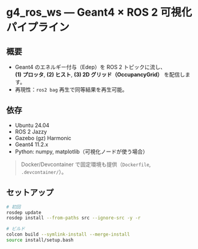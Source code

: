 # g4_ros_ws — Geant4 × ROS 2 可視化パイプライン

## 概要
- Geant4 のエネルギー付与（Edep）を ROS 2 トピックに流し、  
  **(1) プロッタ**, **(2) ヒスト**, **(3) 2D グリッド（OccupancyGrid）** を配信します。
- 再現性：`ros2 bag` 再生で同等結果を再生可能。

## 依存
- Ubuntu 24.04
- ROS 2 Jazzy
- Gazebo (gz) Harmonic
- Geant4 11.2.x
- Python: numpy, matplotlib（可視化ノードが使う場合）

> Docker/Devcontainer で固定環境も提供（`Dockerfile`, `.devcontainer/`）。

## セットアップ
```bash
# 初回
rosdep update
rosdep install --from-paths src --ignore-src -y -r

# ビルド
colcon build --symlink-install --merge-install
source install/setup.bash
